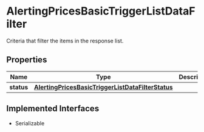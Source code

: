 

# AlertingPricesBasicTriggerListDataFilter

Criteria that filter the items in the response list.

## Properties

Name | Type | Description | Notes
------------ | ------------- | ------------- | -------------
**status** | [**AlertingPricesBasicTriggerListDataFilterStatus**](AlertingPricesBasicTriggerListDataFilterStatus.md) |  |  [optional]


## Implemented Interfaces

* Serializable


